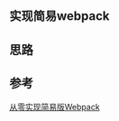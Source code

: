 ## 实现简易webpack

## 思路



## 参考

[从零实现简易版Webpack](https://github.com/MudOnTire/build-your-own-webpack)
